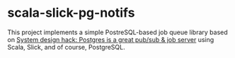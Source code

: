 # scala-slick-pg-notifs
This project implements a simple PostreSQL-based job queue library based on
[System design hack: Postgres is a great pub/sub & job server](https://webapp.io/blog/postgres-is-the-answer/) using
Scala, Slick, and of course, PostgreSQL.

